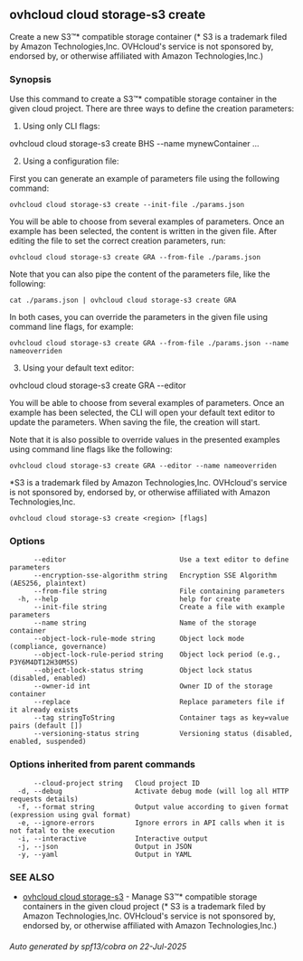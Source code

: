 ## ovhcloud cloud storage-s3 create

Create a new S3™* compatible storage container (* S3 is a trademark filed by Amazon Technologies,Inc. OVHcloud's service is not sponsored by, endorsed by, or otherwise affiliated with Amazon Technologies,Inc.)

### Synopsis

Use this command to create a S3™* compatible storage container in the given cloud project.
There are three ways to define the creation parameters:

1. Using only CLI flags:

  ovhcloud cloud storage-s3 create BHS --name mynewContainer …

2. Using a configuration file:

  First you can generate an example of parameters file using the following command:

	ovhcloud cloud storage-s3 create --init-file ./params.json

  You will be able to choose from several examples of parameters. Once an example has been selected, the content is written in the given file.
  After editing the file to set the correct creation parameters, run:

	ovhcloud cloud storage-s3 create GRA --from-file ./params.json

  Note that you can also pipe the content of the parameters file, like the following:

	cat ./params.json | ovhcloud cloud storage-s3 create GRA

  In both cases, you can override the parameters in the given file using command line flags, for example:

	ovhcloud cloud storage-s3 create GRA --from-file ./params.json --name nameoverriden

3. Using your default text editor:

  ovhcloud cloud storage-s3 create GRA --editor

  You will be able to choose from several examples of parameters. Once an example has been selected, the CLI will open your
  default text editor to update the parameters. When saving the file, the creation will start.

  Note that it is also possible to override values in the presented examples using command line flags like the following:

	ovhcloud cloud storage-s3 create GRA --editor --name nameoverriden

*S3 is a trademark filed by Amazon Technologies,Inc. OVHcloud's service is not sponsored by, endorsed by, or otherwise affiliated with Amazon Technologies,Inc.


```
ovhcloud cloud storage-s3 create <region> [flags]
```

### Options

```
      --editor                            Use a text editor to define parameters
      --encryption-sse-algorithm string   Encryption SSE Algorithm (AES256, plaintext)
      --from-file string                  File containing parameters
  -h, --help                              help for create
      --init-file string                  Create a file with example parameters
      --name string                       Name of the storage container
      --object-lock-rule-mode string      Object lock mode (compliance, governance)
      --object-lock-rule-period string    Object lock period (e.g., P3Y6M4DT12H30M5S)
      --object-lock-status string         Object lock status (disabled, enabled)
      --owner-id int                      Owner ID of the storage container
      --replace                           Replace parameters file if it already exists
      --tag stringToString                Container tags as key=value pairs (default [])
      --versioning-status string          Versioning status (disabled, enabled, suspended)
```

### Options inherited from parent commands

```
      --cloud-project string   Cloud project ID
  -d, --debug                  Activate debug mode (will log all HTTP requests details)
  -f, --format string          Output value according to given format (expression using gval format)
  -e, --ignore-errors          Ignore errors in API calls when it is not fatal to the execution
  -i, --interactive            Interactive output
  -j, --json                   Output in JSON
  -y, --yaml                   Output in YAML
```

### SEE ALSO

* [ovhcloud cloud storage-s3](ovhcloud_cloud_storage-s3.md)	 - Manage S3™* compatible storage containers in the given cloud project (* S3 is a trademark filed by Amazon Technologies,Inc. OVHcloud's service is not sponsored by, endorsed by, or otherwise affiliated with Amazon Technologies,Inc.)

###### Auto generated by spf13/cobra on 22-Jul-2025
